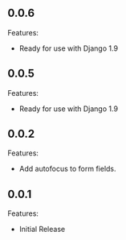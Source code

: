 ## 0.0.6

Features:

  - Ready for use with Django 1.9

## 0.0.5

Features:

  - Ready for use with Django 1.9

## 0.0.2

Features:

  - Add autofocus to form fields.

## 0.0.1

Features:

  - Initial Release
